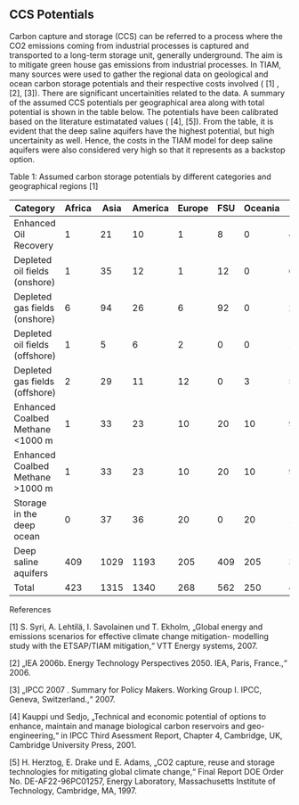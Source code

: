 ## CCS Potentials

Carbon capture and storage (CCS) can be referred to a process where the CO2 emissions coming from industrial processes is captured and transported to a long-term storage unit, generally underground. The aim is to mitigate green house gas emissions from industrial processes. In TIAM, many sources were used to gather the regional data on geological and ocean carbon storage potentials and their respective costs involved ( [1] , [2], [3]). There are significant uncertainities related to the data. A summary of the assumed CCS potentials per geographical area along with total potential is shown in the table below. The potentials have been calibrated based on the literature estimatated values ( [4], [5]).  From the table, it is evident that the deep saline aquifers have the highest potential, but high uncertainity as well. Hence, the costs in the TIAM model for deep saline aquifers were also considered very high so that it represents as a backstop option.

Table 1: Assumed carbon storage potentials by different categories and geographical regions [1]

| Category                         | Africa | Asia | America | Europe | FSU | Oceania | Total |
|----------------------------------|--------|------|---------|--------|-----|---------|-------|
| Enhanced Oil Recovery            | 1      | 21   | 10      | 1      | 8   | 0       | 42    |
| Depleted oil fields (onshore)    | 1      | 35   | 12      | 1      | 12  | 0       | 62    |
| Depleted gas fields (onshore)    | 6      | 94   | 26      | 6      | 92  | 0       | 224   |
| Depleted oil fields (offshore)   | 1      | 5    | 6       | 2      | 0   | 0       | 14    |
| Depleted gas fields (offshore)   | 2      | 29   | 11      | 12     | 0   | 3       | 57    |
| Enhanced Coalbed Methane <1000 m | 1      | 33   | 23      | 10     | 20  | 10      | 98    |
| Enhanced Coalbed Methane >1000 m | 1      | 33   | 23      | 10     | 20  | 10      | 98    |
| Storage in the deep ocean        | 0      | 37   | 36      | 20     | 0   | 20      | 114   |
| Deep saline aquifers             | 409    | 1029 | 1193    | 205    | 409 | 205     | 3449  |
| Total                            | 423    | 1315 | 1340    | 268    | 562 | 250     | 4157  |

References

[1] 	S. Syri, A. Lehtilä, I. Savolainen und T. Ekholm, „Global energy and emissions scenarios for effective climate change mitigation- modelling study with the ETSAP/TIAM mitigation,“ VTT Energy systems, 2007.

[2] 	„IEA 2006b. Energy Technology Perspectives 2050. IEA, Paris, France.,“ 2006.

[3] 	„IPCC 2007 . Summary for Policy Makers. Working Group I. IPCC, Geneva, Switzerland.,“ 2007.

[4] 	Kauppi und Sedjo, „Technical and economic potential of options to enhance, maintain and manage biological carbon reservoirs and geo-engineering,“ in IPCC Third Asessment Report, Chapter 4, Cambridge, UK, Cambridge University Press, 2001. 

[5] 	H. Herztog, E. Drake und E. Adams, „CO2 capture, reuse and storage technologies for mitigating global climate change,“ Final Report DOE Order No. DE-AF22-96PC01257, Energy Laboratory, Massachusetts Institute of Technology, Cambridge, MA, 1997.


